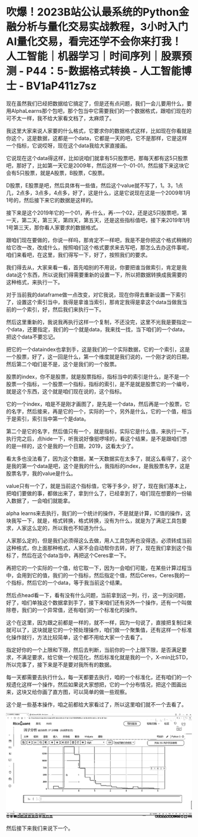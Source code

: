 # 吹爆！2023B站公认最系统的Python金融分析与量化交易实战教程，3小时入门AI量化交易，看完还学不会你来打我！人工智能｜机器学习｜时间序列｜股票预测 - P44：5-数据格式转换 - 人工智能博士 - BV1aP411z7sz

现在虽然我们已经把数据给它搞定了，但是还有点问题，我们一会儿要用什么，要用AlphaLearns那个包吧，那个包当中它需要我们的一个数据格式，跟咱们现在的可不太一样，我不给大家看文档了，太麻烦了。

我这里大家来说人家要的什么格式，它要求你的数据格式这样，比如现在你看就是你这个，这是数据，这都是一个data，它都是一天的吧，它不是那样，它是这样一个指标，它说哎呀，现在这个data我给大家直接画。

它说现在这个data得这样，比如说咱们就拿有5只股票吧，那每天都有这5只股票吧，那好了，比如第一天它是2009年，然后这样一个-01-01，然后接下来这块它会有5只股票，就是A股票，B股票，C股票。

D股票，E股票是吧，然后具体有一些值，然后这个value就不写了，1。3，1点几，2点多，3点多，4点多，好了，这是什么，这是它说现在这是一个2009年1月1号的，然后接下来它的数据是这样的。

接下来是这个2019年它的一个01，再-什么，再-一个02，还是这5只股票吧，第一天，第二天，第三天，第四天，第五天，还是这些指标值吧，接下来2019年1月1号第三天，那你看人家要求的数据格式。

跟咱们现在要做的，你说一样吗，那肯定不一样吧，我是不是你把这个格式稍微的给它改一改，改成什么，按照咱们这个格式要求来去写吧，那怎么去办这件事呢，咱们来看吧，在这里，我们得写一下，好了，按照我们的要求。

我们得去从，大家来看一看，首先咱别的不用说，你要把谁当做索引，肯定是我data这个东西，所以说我们得需要重新的设置一下，所以把数据转换成我需要的这种格式，来执行一下。

对于当前我的dataframe做一点改变，对它我说，现在你得去重新设置一下索引了，设置这个索引当中，我得是拿谁当索引，那肯定我得是拿这个data当做我当前的一个索引，好，然后我们来执行一下。

然后这里重新的，我说我再执行这样一个复制，不还没完，这里不光我是要指定一个data，还要指定，我们的一个就是data，我来找一找，当下咱们的一个data，把这个data不要忘记。

把它的一个dataindex也拿到手，这是我们的一个实际数据，它的一个索引，这是一个股票，好了，这一回是什么，第一个维度就是我们说的，一个刚才说的日期，然后第二个咱们是不是，这个是我们的一个股票。

股票的index，你不是股票，就是股票指标，指标当中的索引是什么，是不是一个股票一个指标，一个股票一个指标，指标的索引，是不是就是股票它的一个编号，就是这个东西，这个就是咱们现在说的，这个指标。

它的一个index，咱是不是刚才画图了，是先是一个data，然后再是一个股票，它的名字，然后接来，再是它的一个，实际的一个，另外是什么，它的一个值，相当于是索引，索引当中第一个是data。

第二个是它的名字，然后值只有一个，就是指标，实际它是什么值，来执行一下，执行完之后，点hide一下，听我说好像挺啰嗦的，看这个结果，是不是跟咱们想的是一样的，这个是我的一个日期，2019，这看太少了。

看太多也没法看了，因为这个数据，某一天数据实在太多了，就这么看得了，这个是我的第一个data是吧，这个是我的什么，我指标的index，是我股票名字，这是股票名字，我的value是什么。

value只有一个了，就是当前这个指标值，它等于多少，好了，现在我们基本上，把咱们要做的事，都做出来了，拿到什么了，已经拿到了，咱们现在想要的一份输入数据了，一会咱们就能拿。

alpha learns来去执行，我们的一个统计的操作，不是就是计算，IC值的操作，这块我写一下，就是，格式转换，格式转换，没有为什么，就是为了满足工具包要求，人家这么定的，所以我也不知道为什么。

人家那么定的，但是我们必须得这么去做，用人工具包再也没得选，必须转成当前这种格式，你上面那种格式，人家不会自动帮你去转，好了，现在我们拿到这个指标了，然后在这个data当中，再把这个Ceres拿一下。

再把它的一个实际的一个值，给它取一下，因为一会咱们可能，在某些计算过程当中，会用到它的值，我们的一个指标，然后指定个值，然后Ceres，Ceres我的一个指标，然后它的一个data，等于我当前这个结果。

然后点head看一下，看有没有什么问题，当前拿到这一列，行，这一列没问题，好了，咱们单独这个数据拿到手了，接下来咱们还有另外一个操作，还有一个叫做除卷，我们的一个异常值，还有咱们的一个标准化的操作。

这个在这里，因为跟之前都是一样的，就不一样，因为一句说了，直接把复制过来就可以了，这块就是它的一个预处理操作，咱们做一个聚集值，还有这样一个标准化操作就行，方法比较简单，这个都不用给大家一个去看了。

指定好你的一个上限和下限，然后去判断，当前你的一个上限下限，是否满足要求，不满足要求，给它做一个规范化，然后标准化就是我的一个，X-min比STD，所以完事了，接下来是不是要对我所有的数据。

每一天都需要去执行什么，每一天都要去执行，咱的一个标准化，还有咱们的一个规遗化这样一个操作，然后如果说大家想把，它的一个分布情况，把这个图画出来，这块又给你画了直方图，可以简单的做一些观察。

这个是一些基本操作，咱之前都给大家看过了，所以这里咱们就不一个去看了。

![](img/330c64b0367765569b41557adb47a5b4_1.png)

然后接下来我们来说下一个。